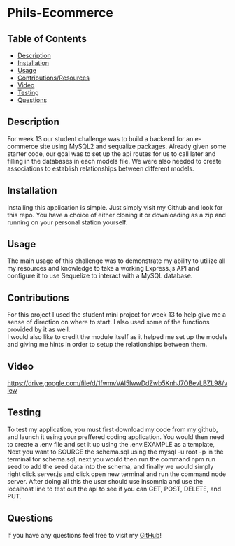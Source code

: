 # Phils-Ecommerce

 ## Table of Contents
 - [Description](#description)
 - [Installation](#installation)
 - [Usage](#usage)
 - [Contributions/Resources](#contributions)
 - [Video](#video)
 - [Testing](#testing)
 - [Questions](#questions)

 ## Description
For week 13 our student challenge was to build a backend for an e-commerce site using MySQL2 and sequalize packages. Already given some starter code, our goal was to set up the api routes for us to call later and filling in the databases in each models file. We were also needed to create associations to establish relationships between different models.

 ## Installation
 Installing this application is simple. Just simply visit my Github and look for this repo. You have a choice of either cloning it or downloading as a zip and running on your personal station yourself.

 ## Usage
The main usage of this challenge was to demonstrate my ability to utilize all my resources and knowledge to take a working Express.js API and configure it to use Sequelize to interact with a MySQL database.

 ## Contributions
 For this project I used the student mini project for week 13 to help give me a sense of direction on where to start. I also used some of the functions provided by it as well.<br />
 I would also like to credit the module itself as it helped me set up the models and giving me hints in order to setup the relationships between them.


 ## Video
https://drive.google.com/file/d/1fwmvVAl5IwwDdZwb5KnhJ7OBevLBZL98/view


 ## Testing
To test my application, you must first download my code from my github, and launch it using your preffered coding application. You would then need to create a .env file and set it up using the .env.EXAMPLE as a template, Next you want to SOURCE the schema.sql using the mysql -u root -p in the terminal for schema.sql, next you would then run the command npm run seed to add the seed data into the schema, and finally we would simply right click server.js and click open new terminal and run the command node server. After doing all this the user should use insomnia and use the localhost line to test out the api to see if you can GET, POST, DELETE, and PUT.
 
 ## Questions

 If you have any questions feel free to visit my [GitHub](https://github.com/Pixls112)!
